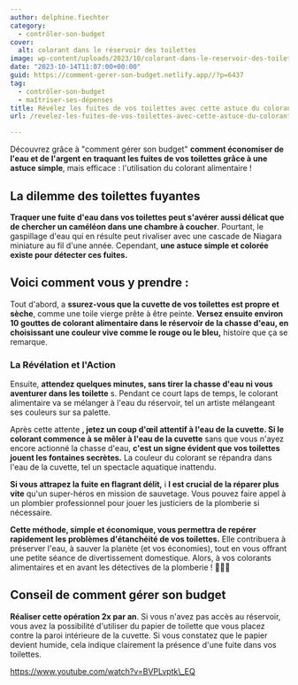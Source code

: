 ```yaml
---
author: delphine.fiechter
category:
  - contrôler-son-budget
cover:
  alt: colorant dans le réservoir des toilettes
image: wp-content/uploads/2023/10/colorant-dans-le-reservoir-des-toilettes.png
date: "2023-10-14T11:07:00+00:00"
guid: https://comment-gerer-son-budget.netlify.app//?p=6437
tag:
  - contrôler-son-budget
  - maîtriser-ses-dépenses
title: Révélez les fuites de vos toilettes avec cette astuce du colorant alimentaire !
url: /revelez-les-fuites-de-vos-toilettes-avec-cette-astuce-du-colorant-alimentaire/

---
```

Découvrez grâce à "comment gérer son budget" **comment économiser de l'eau et de l'argent en traquant les fuites de vos toilettes grâce à une astuce simple**, mais efficace : l'utilisation du colorant alimentaire !

## La dilemme des toilettes fuyantes

**Traquer une fuite d'eau dans vos toilettes peut s'avérer aussi délicat que de chercher un caméléon dans une chambre à coucher**. Pourtant, le gaspillage d'eau qui en résulte peut rivaliser avec une cascade de Niagara miniature au fil d'une année. Cependant, **une astuce simple et colorée existe pour détecter ces fuites.**

## Voici comment vous y prendre :

Tout d'abord, a **ssurez-vous que la cuvette de vos toilettes est propre et sèche**, comme une toile vierge prête à être peinte. **Versez ensuite environ 10 gouttes de colorant alimentaire dans le réservoir de la chasse d'eau, en choisissant une couleur vive comme le rouge ou le bleu,** histoire que ça se remarque.

### La Révélation et l'Action

Ensuite, **attendez quelques minutes, sans tirer la chasse d'eau ni vous aventurer dans les toilette** s. Pendant ce court laps de temps, le colorant alimentaire va se mélanger à l'eau du réservoir, tel un artiste mélangeant ses couleurs sur sa palette.

Après cette attente **, jetez un coup d'œil attentif à l'eau de la cuvette. Si le colorant commence à se mêler à l'eau de la cuvette** sans que vous n'ayez encore actionné la chasse d'eau, **c'est un signe évident que vos toilettes jouent les fontaines secrètes.** La couleur du colorant se répandra dans l'eau de la cuvette, tel un spectacle aquatique inattendu.

**Si vous attrapez la fuite en flagrant délit,** i **l est crucial de la réparer plus vite** qu'un super-héros en mission de sauvetage. Vous pouvez faire appel à un plombier professionnel pour jouer les justiciers de la plomberie si nécessaire.

**Cette méthode, simple et économique, vous permettra de repérer rapidement les problèmes d'étanchéité de vos toilettes.** Elle contribuera à préserver l'eau, à sauver la planète (et vos économies), tout en vous offrant une petite séance de divertissement domestique. Alors, à vos colorants alimentaires et en avant les détectives de la plomberie ! 🚽💧🌈

## Conseil de comment gérer son budget

**Réaliser cette opération 2x par an**. Si vous n'avez pas accès au réservoir, vous avez la possibilité d'utiliser du papier de toilette que vous placez contre la paroi intérieure de la cuvette. Si vous constatez que le papier devient humide, cela indique clairement la présence d'une fuite dans vos toilettes.

https://www.youtube.com/watch?v=BVPLvptk\_EQ
